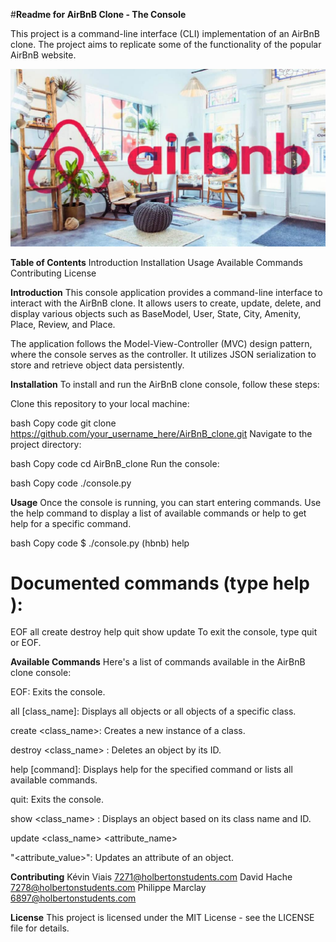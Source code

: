 #**Readme for AirBnB Clone - The Console**

This project is a command-line interface (CLI) implementation of an AirBnB clone.
The project aims to replicate some of the functionality of the popular AirBnB website.

![alt text](https://github.com/ksyv/holbertonschool-AirBnB_clone/blob/ff7c5e5f4d3eeb28306d064a98646ae55c80f48c/location-airbnb.jpg)

**Table of Contents**
Introduction
Installation
Usage
Available Commands
Contributing
License

**Introduction**
This console application provides a command-line interface to interact with the AirBnB clone. It allows users to create, update, delete, and display various objects such as BaseModel, User, State, City, Amenity, Place, Review, and Place.

The application follows the Model-View-Controller (MVC) design pattern, where the console serves as the controller. It utilizes JSON serialization to store and retrieve object data persistently.

**Installation**
To install and run the AirBnB clone console, follow these steps:

Clone this repository to your local machine:

bash
Copy code
git clone https://github.com/your_username_here/AirBnB_clone.git
Navigate to the project directory:

bash
Copy code
cd AirBnB_clone
Run the console:

bash
Copy code
./console.py

**Usage**
Once the console is running, you can start entering commands. Use the help command to display a list of available commands or help <command> to get help for a specific command.

bash
Copy code
$ ./console.py
(hbnb) help

**Documented commands (type help <topic>):**
========================================
EOF  all  create  destroy  help  quit  show  update
To exit the console, type quit or EOF.

**Available Commands**
Here's a list of commands available in the AirBnB clone console:

EOF: Exits the console.

all [class_name]: Displays all objects or all objects of a specific class.

create <class_name>: Creates a new instance of a class.

destroy <class_name> <id>: Deletes an object by its ID.

help [command]: Displays help for the specified command or lists all available commands.

quit: Exits the console.

show <class_name> <id>: Displays an object based on its class name and ID.

update <class_name> <id> <attribute_name> 

"<attribute_value>": Updates an attribute of an object.

**Contributing**
Kévin Viais <7271@holbertonstudents.com>
David Hache <7278@holbertonstudents.com>
Philippe Marclay <6897@holbertonstudents.com>

**License**
This project is licensed under the MIT License - see the LICENSE file for details.
